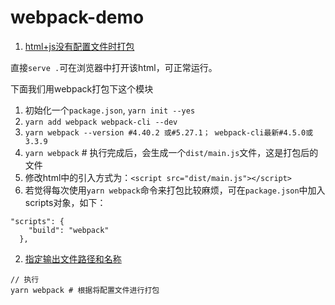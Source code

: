 # webpack-demo
1. [html+js没有配置文件时打包](https://github.com/YukiGreen/webpack-demo/blob/master/01-getting-started/package.json)

直接`serve .`可在浏览器中打开该html，可正常运行。

下面我们用webpack打包下这个模块

1. 初始化一个`package.json`, `yarn init --yes`
2. `yarn add webpack webpack-cli --dev`
3. `yarn webpack --version #4.40.2 或#5.27.1； webpack-cli最新#4.5.0或3.3.9`
4. `yarn webpack` # 执行完成后，会生成一个`dist/main.js`文件，这是打包后的文件
5. 修改html中的引入方式为：`<script src="dist/main.js"></script>`
6. 若觉得每次使用`yarn webpack`命令来打包比较麻烦，可在`package.json`中加入scripts对象，如下：

```
"scripts": {
    "build": "webpack"
  },
```

2. [指定输出文件路径和名称]()

```
// 执行
yarn webpack # 根据将配置文件进行打包
```

